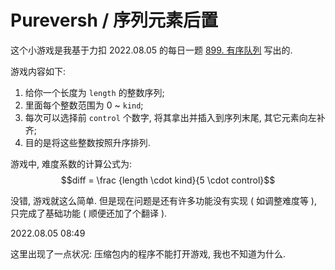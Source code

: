# Pureversh / 序列元素后置

这个小游戏是我基于力扣 2022.08.05 的每日一题 [899. 有序队列](https://leetcode.cn/problems/orderly-queue/) 写出的.

游戏内容如下:

1. 给你一个长度为 ```length``` 的整数序列;
2. 里面每个整数范围为 0 ~ ```kind```;
3. 每次可以选择前 ```control``` 个数字, 将其拿出并插入到序列末尾, 其它元素向左补齐;
4. 目的是将这些整数按照升序排列.

游戏中, 难度系数的计算公式为: $$diff = \frac {length \cdot kind}{5 \cdot control}$$

没错, 游戏就这么简单. 但是现在问题是还有许多功能没有实现 ( 如调整难度等 ), 只完成了基础功能 ( 顺便还加了个翻译 ).

2022.08.05 08:49

这里出现了一点状况: 压缩包内的程序不能打开游戏, 我也不知道为什么.
